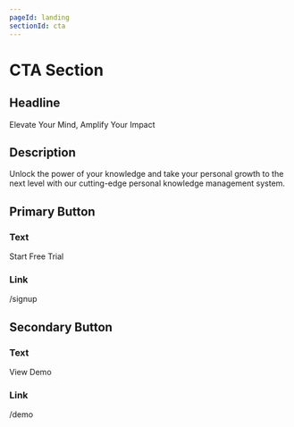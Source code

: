 ```yaml
---
pageId: landing
sectionId: cta
---
```


# CTA Section

## Headline

Elevate Your Mind, Amplify Your Impact

## Description

Unlock the power of your knowledge and take your personal growth to the next level with our cutting-edge personal knowledge management system.

## Primary Button

### Text

Start Free Trial

### Link

/signup

## Secondary Button

### Text

View Demo

### Link

/demo
